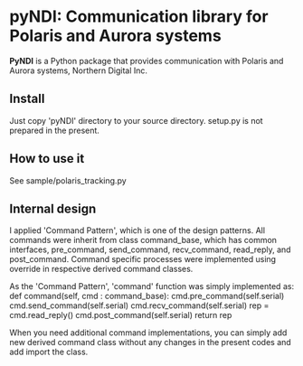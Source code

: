 # pyNDI: Communication library for Polaris and Aurora systems
**PyNDI** is a Python package that provides communication with Polaris and Aurora systems, Northern Digital Inc.

## Install
Just copy 'pyNDI' directory to your source directory. setup.py is not prepared in the present.

## How to use it
See sample/polaris_tracking.py

## Internal design
I applied 'Command Pattern', which is one of the design patterns.
All commands were inherit from class command_base, which has common interfaces, pre_command, send_command, recv_command, read_reply, and post_command.
Command specific processes were implemented using override in respective derived command classes.

As the 'Command Pattern', 'command' function was simply implemented as:
    def command(self, cmd : command_base):
        cmd.pre_command(self.serial)
        cmd.send_command(self.serial)
        cmd.recv_command(self.serial)
        rep = cmd.read_reply()
        cmd.post_command(self.serial)
        return rep

When you need additional command implementations, you can simply add new derived command class without any changes in the present codes and add import the class.
